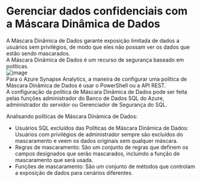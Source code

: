 # Gerenciar dados confidenciais com a Máscara Dinâmica de Dados
A Máscara Dinâmica de Dados garante exposição limitada de dados a usuários sem privilégios, de modo que eles não possam ver os dados que estão sendo mascarados.<br>
A Máscara Dinâmica de Dados é um recurso de segurança baseado em políticas.<br>
![image](https://user-images.githubusercontent.com/88280223/159042369-7992c640-23f5-41cc-91df-be16a1f69467.png)<br>
Para o Azure Synapse Analytics, a maneira de configurar uma política de Máscara Dinâmica de Dados é usar o PowerShell ou a API REST.<br>
A configuração da política de Máscara Dinâmica de Dados pode ser feita pelas funções administrador do Banco de Dados SQL do Azure, administrador do servidor ou Gerenciador de Segurança do SQL.<br>

Analisando políticas de Máscara Dinâmica de Dados:
- Usuários SQL excluídos das Políticas de Máscara Dinâmica de Dados: Usuários com privilégios de administrador sempre são excluídos do mascaramento e veem os dados originais sem qualquer máscara.
- Regras de mascaramento: São um conjunto de regras que definem os campos designados que serão mascarados, incluindo a função de mascaramento que será usada.
- Funções de mascaramento: São um conjunto de métodos que controlam a exposição de dados para cenários diferentes.<br>
